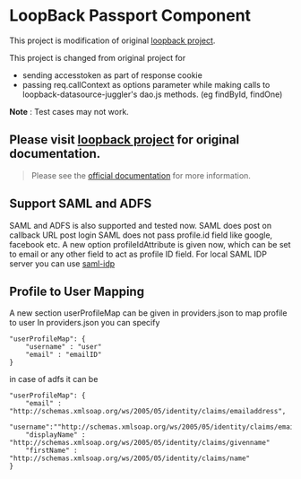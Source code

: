 # LoopBack Passport Component

This project is modification of original [loopback project](https://github.com/strongloop/loopback-component-passport).

This project is changed from original project for
* sending accesstoken as part of response cookie
* passing req.callContext as options parameter while making calls to loopback-datasource-juggler's dao.js methods. (eg findById, findOne)

**Note** : Test cases may not work.

## Please visit [loopback project](https://github.com/strongloop/loopback-component-passport) for original documentation.
> Please see the [official documentation](http://docs.strongloop.com/pages/viewpage.action?pageId=3836277) for more information.

## Support SAML and ADFS
SAML and ADFS is also supported and tested now.
SAML does post on callback URL post login
SAML does not pass profile.id field like google, facebook etc.
A new option profileIdAttribute is given now, which can be set to email or any other field to act as profile ID field.
For local SAML IDP server you can use [saml-idp](https://github.com/mcguinness/saml-idp)


## Profile to User Mapping
A new section userProfileMap can be given in providers.json to map profile to user
In providers.json you can specify

```
"userProfileMap": {
    "username" : "user"
    "email" : "emailID"
}
```

in case of adfs it can be 

```
"userProfileMap": {
    "email" : "http://schemas.xmlsoap.org/ws/2005/05/identity/claims/emailaddress",
    "username":""http://schemas.xmlsoap.org/ws/2005/05/identity/claims/emailaddress", 
    "displayName" : "http://schemas.xmlsoap.org/ws/2005/05/identity/claims/givenname"
    "firstName" : "http://schemas.xmlsoap.org/ws/2005/05/identity/claims/name"
}
```





